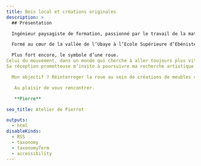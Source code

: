 ```yaml
---
title: Bois local et créations originales
description: >
  ## Présentation

  Ingénieur paysagiste de formation, passionné par le travail de la matière, tout autant que par les paysages et les gens qui les font vivre, je décide en 2023 d’engager une reconversion professionnelle pour devenir menuisier-ébéniste créateur et tenter d’écrire de nouveaux récits pour accompagner les transitions de nos mode de vie.

  Formé au cœur de la vallée de l’Ubaye à l’Ecole Supérieure d’Ebénisterie de Haute-Provence, je découvre le savoir-faire du charronnage - la fabrication de roue en bois - presque disparu aujoud’hui. Ma curiosité se transforme très vite en passion - névrose diront certains - tant le métier regorge de détails et fait appel à un savoir-faire pointu alliant machines, travail manuel, connaissance des essences de bois et transmissions humaines.

  Plus fort encore, le symbole d’une roue. 
Celui du mouvement, dans un monde qui cherche à aller toujours plus vite en interrogeant si peu le sens et ses impacts sur nos modes de vie, notre santé et notre planète ou ses ressources. A 34 ans, je créé ma première œuvre - La Vagabonde - entièrement en bois  - clin d’œil en hommage au métier de charron. 
Sa réception prometteuse m’invite à poursuivre ma recherche artistique et je lance le projet 1Roue2Mains à l’automne 2025. 

  Mon objectif ? Réinterroger la roue au sein de créations de meubles contemporains dans des contextes variés pour toucher, interroger le public sur nos racines, notre rapport au temps, au mouvement, à nos modes de vie et à nos territoires.

   Au plaisir de vous rencontrer.

   **Pierre**

seo_title: Atelier de Pierrot

outputs:
  - html
disableKinds:
  - RSS
  - taxonomy
  - taxonomyTerm
  - accessibility
---
```

